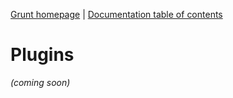 [Grunt homepage](https://github.com/cowboy/grunt) | [Documentation table of contents](toc.md)

# Plugins

_(coming soon)_
